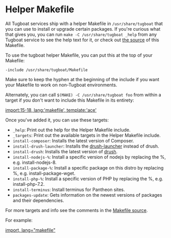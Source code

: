 # Helper Makefile

All Tugboat services ship with a helper Makefile in `/usr/share/tugboat` that
you can use to install or upgrade certain packages. If you're curious what that
gives you, you can run `make -C /usr/share/tugboat _help` from any Tugboat
service to see the help text for it, or check out
[the source](https://github.com/Lullabot/tugboat-registry/blob/master/baseimage/Makefile)
of this Makefile.

To use the tugboat helper Makefile, you can put this at the top of your
Makefile:

```
-include /usr/share/tugboat/Makefile
```

Make sure to keep the hyphen at the beginning of the include if you want your
Makefile to work on non-Tugboat environments.

Alternately, you can call `$(MAKE) -C /usr/share/tugboat foo` from within a
target if you don't want to include this Makefile in its entirety:

[import:15-18, lang:'makefile', template:'ace'](Makefile)

Once you've added it, you can use these targets:

* `_help`: Print out the help for the Helper Makefile include.
* `_targets`: Print out the available targets in the Helper Makefile include.
* `install-composer`: Installs the latest version of Composer.
* `install-drush-launcher`: Installs the
  [drush-launcher](https://github.com/drush-ops/drush-launcher) instead of
  drush.
* `install-drush`: Installs the latest version of
  [drush](https://www.drush.org).
* `install-nodejs-%`: Install a specific version of nodejs by replacing the %,
  e.g. install-nodejs-8.
* `install-package-%`: Install a specific package on this distro by replacing %,
  e.g. install-package-wget.
* `install-php-%`: Install a specific version of PHP by replacing the %, e.g.
  install-php-7.2.
* `install-terminus`: Install terminus for Pantheon sites.
* `packages-update`: Gets information on the newest versions of packages and
  their dependencies.

For more targets and info see the comments in the
[Makefile source](https://github.com/Lullabot/tugboat-registry/blob/master/baseimage/Makefile).

For example:

[import, lang="makefile"](Makefile)
